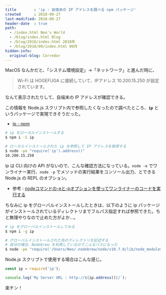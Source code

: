 ```yaml
---
title        : 'ip : 自端末の IP アドレスを調べる npm パッケージ'
created      : 2018-09-27
last-modified: 2018-09-27
header-date  : true
path:
  - /index.html Neo's World
  - /blog/index.html Blog
  - /blog/2018/index.html 2018年
  - /blog/2018/09/index.html 09月
hidden-info:
  original-blog: Corredor
---
```


MacOS なんかだと、「システム環境設定」→「ネットワーク」と進んだ時に、

> Wi-Fi は HOGEFUGA に接続していて、IPアドレス 10.200.15.250 が設定されています。

なんて表示されたりして、自端末の IP アドレスが確認できる。

この情報を Node.js スクリプト内で参照したくなったので調べたところ、**`ip`** というパッケージで実現できそうだった。

- [ip - npm](https://www.npmjs.com/package/ip)

```bash
# ip をローカルインストールする
$ npm i -S ip

# ローカルインストールされた ip を参照して IP アドレスを取得する
$ node -pe "require('ip').address()"
10.200.15.250
```

ip は CLI 向けの API がないので、こんな確認方法になっている。`node -e` でワンライナー実行、`node -p` でメソッドの実行結果をコンソール出力、とできる Node.js の REPL のオプション。

- 参考 : [nodeコマンドの-eと-pオプションを使ってワンライナーのコードを実行する](https://qiita.com/setouchi/items/05ff31bfd9ca43061bba)

ちなみに ip をグローバルインストールしたときは、以下のように ip パッケージがインストールされているディレクトリまでフルパス指定すれば参照できた。ちと無理やりなので止めた方がよか…。

```bash
# ip をグローバルインストールしてみる
$ npm i -g ip

# グローバルインストールされた先のディレクトリを記述する
# 自分の場合、Nodebrew を利用しているのでこんなパスになった
$ node -pe "require('/Users/Neo/.nodebrew/node/v10.7.0/lib/node_modules/ip').address()"
```

Node.js スクリプトで使用する場合はこんな感じ。

```javascript
const ip = require('ip');

console.log(`My Server URL : http://${ip.address()}/`);
```

楽チン！
